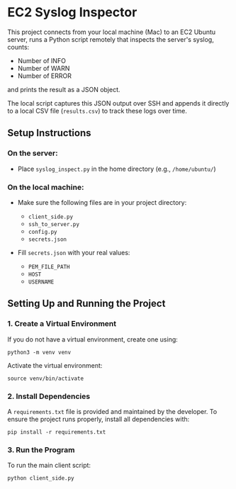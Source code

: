 # EC2 Syslog Inspector

This project connects from your local machine (Mac) to an EC2 Ubuntu server, runs a Python script remotely that inspects the server's syslog, counts:

- Number of INFO
- Number of WARN
- Number of ERROR

and prints the result as a JSON object.

The local script captures this JSON output over SSH and appends it directly to a local CSV file (`results.csv`) to track these logs over time.

## Setup Instructions

### On the server:
- Place `syslog_inspect.py` in the home directory (e.g., `/home/ubuntu/`)

### On the local machine:
- Make sure the following files are in your project directory:
  - `client_side.py`
  - `ssh_to_server.py`
  - `config.py`
  - `secrets.json`

- Fill `secrets.json` with your real values:
  - `PEM_FILE_PATH`
  - `HOST`
  - `USERNAME`

## Setting Up and Running the Project

### 1. Create a Virtual Environment
If you do not have a virtual environment, create one using:

    python3 -m venv venv

Activate the virtual environment:

    source venv/bin/activate

### 2. Install Dependencies

A `requirements.txt` file is provided and maintained by the developer.
To ensure the project runs properly, install all dependencies with:

    pip install -r requirements.txt

### 3. Run the Program
To run the main client script:

    python client_side.py
